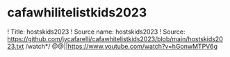 # cafawhilitelistkids2023
! Title: hostskids2023
! Source name: hostskids2023
! Source: https://github.com/jvcafarelli/cafawhitelistkids2023/blob/main/hostskids2023.txt
/watch*/
@@||https://www.youtube.com/watch?v=hGonwMTPV6g
